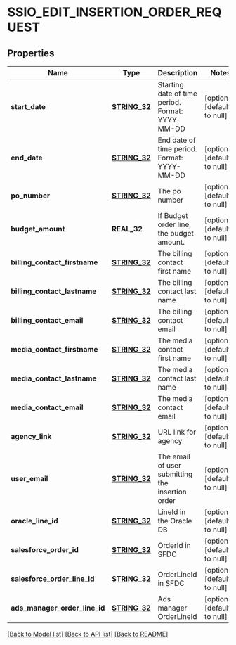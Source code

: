 # SSIO_EDIT_INSERTION_ORDER_REQUEST

## Properties
Name | Type | Description | Notes
------------ | ------------- | ------------- | -------------
**start_date** | [**STRING_32**](STRING_32.md) | Starting date of time period. Format: YYYY-MM-DD | [optional] [default to null]
**end_date** | [**STRING_32**](STRING_32.md) | End date of time period. Format: YYYY-MM-DD | [optional] [default to null]
**po_number** | [**STRING_32**](STRING_32.md) | The po number | [optional] [default to null]
**budget_amount** | **REAL_32** | If Budget order line, the budget amount. | [optional] [default to null]
**billing_contact_firstname** | [**STRING_32**](STRING_32.md) | The billing contact first name | [optional] [default to null]
**billing_contact_lastname** | [**STRING_32**](STRING_32.md) | The billing contact last name | [optional] [default to null]
**billing_contact_email** | [**STRING_32**](STRING_32.md) | The billing contact email | [optional] [default to null]
**media_contact_firstname** | [**STRING_32**](STRING_32.md) | The media contact first name | [optional] [default to null]
**media_contact_lastname** | [**STRING_32**](STRING_32.md) | The media contact last name | [optional] [default to null]
**media_contact_email** | [**STRING_32**](STRING_32.md) | The media contact email | [optional] [default to null]
**agency_link** | [**STRING_32**](STRING_32.md) | URL link for agency | [optional] [default to null]
**user_email** | [**STRING_32**](STRING_32.md) | The email of user submitting the insertion order | [optional] [default to null]
**oracle_line_id** | [**STRING_32**](STRING_32.md) | LineId in the Oracle DB | [optional] [default to null]
**salesforce_order_id** | [**STRING_32**](STRING_32.md) | OrderId in SFDC | [optional] [default to null]
**salesforce_order_line_id** | [**STRING_32**](STRING_32.md) | OrderLineId in SFDC | [optional] [default to null]
**ads_manager_order_line_id** | [**STRING_32**](STRING_32.md) | Ads manager OrderLineId | [optional] [default to null]

[[Back to Model list]](../README.md#documentation-for-models) [[Back to API list]](../README.md#documentation-for-api-endpoints) [[Back to README]](../README.md)


